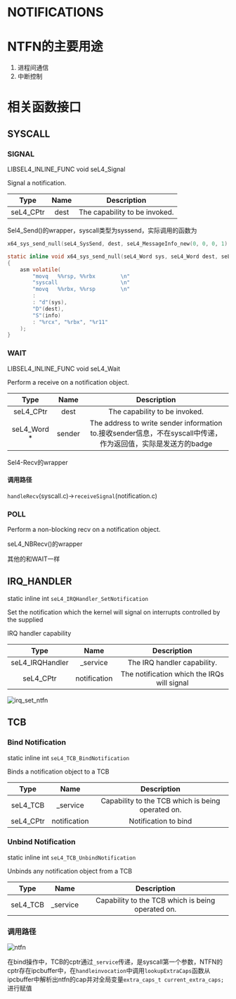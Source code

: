 # NOTIFICATIONS

# NTFN的主要用途

1. 进程间通信
2. 中断控制

# 相关函数接口

## SYSCALL

### SIGNAL

LIBSEL4_INLINE_FUNC void seL4_Signal

Signal a notification.

|   Type    | Name |          Description          |
| :-------: | :--: | :---------------------------: |
| seL4_CPtr | dest | The capability to be invoked. |

Sel4_Send()的wrapper，syscall类型为syssend，实际调用的函数为

```c
x64_sys_send_null(seL4_SysSend, dest, seL4_MessageInfo_new(0, 0, 0, 1).words[0]);

static inline void x64_sys_send_null(seL4_Word sys, seL4_Word dest, seL4_Word info)
{
    asm volatile(
        "movq   %%rsp, %%rbx        \n"
        "syscall                    \n"
        "movq   %%rbx, %%rsp        \n"
        :
        : "d"(sys),
        "D"(dest),
        "S"(info)
        : "%rcx", "%rbx", "%r11"
    );
}
```

### WAIT

LIBSEL4_INLINE_FUNC void seL4_Wait

Perform a receive on a notification object.

|    Type     |  Name  |                         Description                          |
| :---------: | :----: | :----------------------------------------------------------: |
|  seL4_CPtr  |  dest  |                The capability to be invoked.                 |
| seL4_Word * | sender | The address to write sender information to.接收sender信息，不在syscall中传递，作为返回值，实际是发送方的badge |

Sel4-Recv的wrapper

#### 调用路径

`handleRecv`(syscall.c)->`receiveSignal`(notification.c)

### POLL

Perform a non-blocking recv on a notification object.

seL4_NBRecv()的wrapper

其他的和WAIT一样

## IRQ_HANDLER

static inline int `seL4_IRQHandler_SetNotification`

Set the notification which the kernel will signal on interrupts controlled by the supplied

IRQ handler capability

|      Type       |     Name     |                 Description                 |
| :-------------: | :----------: | :-----------------------------------------: |
| seL4_IRQHandler |   _service   |         The IRQ handler capability.         |
|    seL4_CPtr    | notification | The notification which the IRQs will signal |

![irq_set_ntfn](E:\note\typora\irq_set_ntfn.png)

## TCB

### **Bind Notification**

static inline int `seL4_TCB_BindNotification`

Binds a notification object to a TCB

|   Type    |     Name     |                    Description                    |
| :-------: | :----------: | :-----------------------------------------------: |
| seL4_TCB  |   _service   | Capability to the TCB which is being operated on. |
| seL4_CPtr | notification |               Notification to bind                |

### **Unbind Notification**

static inline int `seL4_TCB_UnbindNotification`

Unbinds any notification object from a TCB

|   Type   |   Name   |                    Description                    |
| :------: | :------: | :-----------------------------------------------: |
| seL4_TCB | _service | Capability to the TCB which is being operated on. |

### 调用路径

![ntfn](E:\note\typora\ntfn.png)

在bind操作中，TCB的cptr通过`_service`传递，是syscall第一个参数，NTFN的cptr存在ipcbuffer中，在`handleinvocation`中调用`lookupExtraCaps`函数从ipcbuffer中解析出ntfn的cap并对全局变量`extra_caps_t current_extra_caps;`进行赋值



